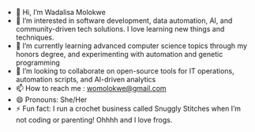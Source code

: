 - 👋 Hi, I’m Wadalisa Molokwe
- 👀 I’m interested in software development, data automation, AI, and community-driven tech solutions. I love learning new things and techniques.
- 🌱 I’m currently learning advanced computer science topics through my honors degree, and experimenting with automation and genetic programming
- 💞️ I’m looking to collaborate on open-source tools for IT operations, automation scripts, and AI-driven analytics
- 📫 How to reach me : womolokwe@gmail.com
- 😄 Pronouns: She/Her
- ⚡ Fun fact: I run a crochet business called Snuggly Stitches when I’m not coding or parenting! Ohhhh and I love frogs.

<!---
MickieMilo/MickieMilo is a ✨ special ✨ repository because its `README.md` (this file) appears on your GitHub profile.
You can click the Preview link to take a look at your changes.
--->
